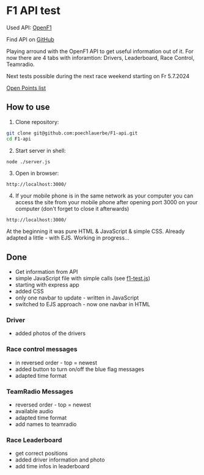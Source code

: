 # F1 API test

Used API: [OpenF1](https://openf1.org/)

Find API on [GitHub](https://github.com/br-g/openf1)

Playing arround with the OpenF1 API to get useful information out of it.
For now there are 4 tabs with inforamtion: Drivers, Leaderboard, Race Control, Teamradio.

Next tests possible during the next race weekend starting on Fr 5.7.2024

[Open Points list](OpenPoints.md)

## How to use
1. Clone repository:
```bash
git clone git@github.com:poechlauerbe/F1-api.git
cd F1-api
```
2. Start server in shell:
```bash
node ./server.js
```
3. Open in browser:
```Browser
http://localhost:3000/
```
4. If your mobile phone is in the same network as your computer you can access the site from your mobile phone after opening port 3000 on your computer (don't forget to close it afterwards)
```Browser
http://localhost:3000/
```

At the beginning it was pure HTML & JavaScript & simple CSS.
Already adapted a little - with EJS.
Working in progress...

## Done
- Get information from API
- simple JavaScript file with simple calls (see [f1-test.js](./z_old/f1-test.js))
- starting with express app
- added CSS
- only one navbar to update - written in JavaScript
- switched to EJS approach - now one navbar in HTML

### Driver
- added photos of the drivers

### Race control messages
- in reversed order - top = newest
- added button to turn on/off the blue flag messages
- adapted time format

### TeamRadio Messages
- reversed order - top = newest
- available audio
- adapted time format
- add names to teamradio

### Race Leaderboard
- get correct positions
- added driver information and photo
- add time infos in leaderboard
